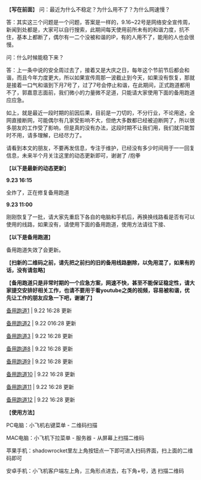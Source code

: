 【**写在前面**】
问：最近为什么不稳定？为什么用不了？为什么网速慢？

答：其实这三个问题是一个问题，答案是一样的，9.16~22号是网络安全宣传周，新闻到处都是，大家可以自行搜索，此期间每天使用前所未有的和谐力度，抗不住，基本上都断了，偶尔有一二个没被和谐的IP，有的人用不了，能用的人也会很慢。

问：什么时候能稳下来？

答：上一条中说的安全周过去了，接着又是大庆之日，每年这个节前节后都会和谐，而且今年力度更大，所以如果宣传周那一波截止到今天，如果没有恢复，那就是接着一口气和谐到下月7号了，过了7号会停止和谐，在此期间，正式跑道都用不了，郭嘉意志面前，我们微小的力量微不足道，只能请大家使用下面的备用跑道应应急。

如上，就是最近一段时期的前因后果，目前是一刀切的，不分行业，不论用途，全网直接断网，可能偶尔有几家受影响不大，但绝大多数都已经被迫断网了，所以很多朋友的工作受了影响，但是真的没有办法，这段时期不让我们用，我们就只能暂时不用，请多理解，已经尽力了。

请看到本文的朋友，不要再发信息，专注于维护，已经没有多少时间用于一一回复信息，未来半个月关注这里的动态更新即可，谢谢了 /抱拳

【**以下是最新的动态更新**】

**9.23 16:15**

全炸了，正在修复备用跑道

**9.23 11:00**

刚刚恢复了一批，请大家先重启下各自的电脑和手机后，再换换线路看是否有可以使用的线路，如果没有，请使用下面的备用跑道，使用方法请往下接、

【**以下是备用跑道**】

备用跑道失效了会更新。

【**扫新的二维码之前，请先把之前扫的旧的备用线路删除，以免用混了，如果有的话，没有请忽略**】

【**备用跑道只是非常时期的一个应急方案，网速不快，甚至不能保证稳定性，请大家提交安排好相关工作，也请不要用于看youtube之类的视频，容易被和谐，优先让工作的朋友应急一下吧，谢谢了**】

[备用跑道1](https://files.catbox.moe/h9r7rp.png "用客户端扫二维码即可添加")  | 9.22 16:28 更新

[备用跑道2](https://files.catbox.moe/j1kr7w.png "用客户端扫二维码即可添加")  | 9.22 016:28 更新

[备用跑道3](https://files.catbox.moe/nuki65.png "用客户端扫二维码即可添加")  | 9.22 16:28 更新

[备用跑道8](https://files.catbox.moe/klw4p6.png "用客户端扫二维码即可添")  | 9.22 16:28 更新

[备用跑道9](https://files.catbox.moe/r2avkg.png "用客户端扫二维码即可添")  | 9.22 16:28 更新

[备用跑道10](https://files.catbox.moe/bae88n.png "用客户端扫二维码即可添")  | 9.22 16:28 更新

[备用跑道11](https://files.catbox.moe/7vbogh.png "用客户端扫二维码即可添")  | 9.22 16:28 更新

[备用跑道12](https://files.catbox.moe/d0cryz.png "用客户端扫二维码即可添")  | 9.22 16:28 更新

【**使用方法**】

PC电脑：小飞机右键菜单 - 二维码扫描

MAC电脑：小飞机下拉菜单 - 服务器 - 从屏幕上扫描二维码

苹果手机：shadowrocket里左上角按钮点一下即可进入扫码界面，扫上面的二维码即可

安卓手机：小飞机客户端左上角，三角形点进去，右下角+号，选 扫描二维码
